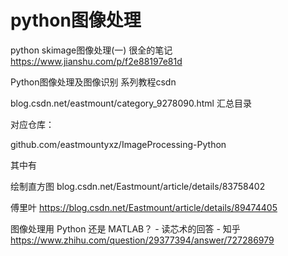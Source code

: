 



# python图像处理


python skimage图像处理(一) 很全的笔记
https://www.jianshu.com/p/f2e88197e81d


Python图像处理及图像识别 系列教程csdn

blog.csdn.net/eastmount/category_9278090.html 汇总目录

对应仓库：

github.com/eastmountyxz/ImageProcessing-Python




其中有

绘制直方图
blog.csdn.net/Eastmount/article/details/83758402

傅里叶
https://blog.csdn.net/Eastmount/article/details/89474405

图像处理用 Python 还是 MATLAB？ - 读芯术的回答 - 知乎
https://www.zhihu.com/question/29377394/answer/727286979





















